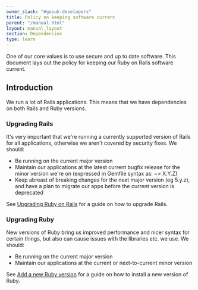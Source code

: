 ```yaml
---
owner_slack: "#govuk-developers"
title: Policy on keeping software current
parent: "/manual.html"
layout: manual_layout
section: Dependencies
type: learn
---
```


One of our core values is to use secure and up to date software. This document lays out the policy for keeping our Ruby on Rails software current.

## Introduction

We run a lot of Rails applications. This means that we have dependencies on both Rails and Ruby versions.

### Upgrading Rails

It's very important that we're running a currently supported version of Rails for all applications, otherwise we aren't covered by security fixes. We should:

- Be running on the current major version
- Maintain our applications at the latest current bugfix release for the minor version we're on (expressed in Gemfile syntax as: ~> X.Y.Z)
- Keep abreast of breaking changes for the next major version (eg 5.y.z), and have a plan to migrate our apps before the current version is deprecated

See [Upgrading Ruby on Rails][] for a guide on how to upgrade Rails.

[Upgrading Ruby on Rails]: https://guides.rubyonrails.org/upgrading_ruby_on_rails.html

### Upgrading Ruby

New versions of Ruby bring us improved performance and nicer syntax for certain things, but also can cause issues with the libraries etc. we use. We should:

- Be running on the current major version
- Maintain our applications at the current or next-to-current minor version

See [Add a new Ruby version][] for a guide on how to install a new version of Ruby.

[Add a new Ruby version]: /manual/ruby.html
